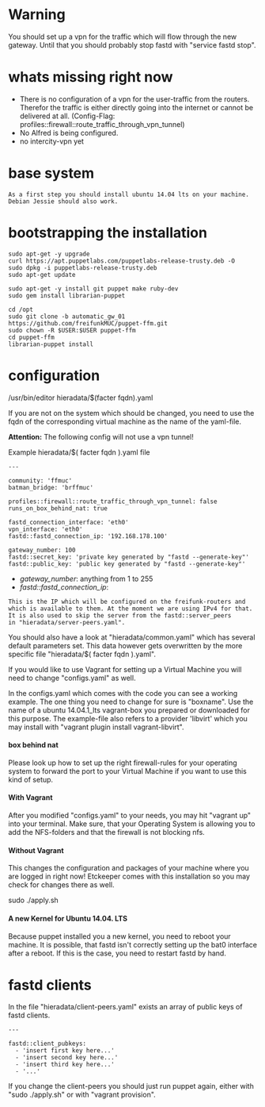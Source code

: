 
# Warning
You should set up a vpn for the traffic which will flow through the
new gateway.
Until that you should probably stop fastd with "service fastd stop".


# whats missing right now
- There is no configuration of a vpn for the user-traffic from the routers.
  Therefor the traffic is either directly going into the internet or cannot
  be delivered at all.
  (Config-Flag: profiles::firewall::route_traffic_through_vpn_tunnel)
- No Alfred is being configured.
- no intercity-vpn yet


# base system
```
As a first step you should install ubuntu 14.04 lts on your machine.
Debian Jessie should also work.
```


# bootstrapping the installation
```
sudo apt-get -y upgrade
curl https://apt.puppetlabs.com/puppetlabs-release-trusty.deb -O
sudo dpkg -i puppetlabs-release-trusty.deb
sudo apt-get update

sudo apt-get -y install git puppet make ruby-dev
sudo gem install librarian-puppet

cd /opt
sudo git clone -b automatic_gw_01 https://github.com/freifunkMUC/puppet-ffm.git
sudo chown -R $USER:$USER puppet-ffm
cd puppet-ffm
librarian-puppet install
```


# configuration
/usr/bin/editor hieradata/$(facter fqdn).yaml

If you are not on the system which should be changed, you need to
use the fqdn of the corresponding virtual machine as the name of
the yaml-file.

**Attention:** The following config will not use a vpn tunnel!

Example hieradata/$( facter fqdn ).yaml file
```
---

community: 'ffmuc'
batman_bridge: 'brffmuc'

profiles::firewall::route_traffic_through_vpn_tunnel: false
runs_on_box_behind_nat: true

fastd_connection_interface: 'eth0'
vpn_interface: 'eth0'
fastd::fastd_connection_ip: '192.168.178.100'

gateway_number: 100
fastd::secret_key: 'private key generated by "fastd --generate-key"'
fastd::public_key: 'public key generated by "fastd --generate-key"'

```

- *gateway_number*: anything from 1 to 255
- *fastd::fastd_connection_ip*:
```
This is the IP which will be configured on the freifunk-routers and
which is available to them. At the moment we are using IPv4 for that.
It is also used to skip the server from the fastd::server_peers
in "hieradata/server-peers.yaml".
```

You should also have a look at "hieradata/common.yaml" which has
several default parameters set. This data however gets overwritten
by the more specific file "hieradata/$( facter fqdn ).yaml".


If you would like to use Vagrant for setting up a Virtual Machine
you will need to change "configs.yaml" as well.

In the configs.yaml which comes with the code you can see a working
example. The one thing you need to change for sure is "boxname".
Use the name of a ubuntu 14.04.1_lts vagrant-box you prepared or
downloaded for this purpose.
The example-file also refers to a provider 'libvirt' which you may
install with "vagrant plugin install vagrant-libvirt".


#### box behind nat
Please look up how to set up the right firewall-rules for your operating
system to forward the port to your Virtual Machine if you want to use this
kind of setup.


#### With Vagrant
After you modified "configs.yaml" to your needs, you may hit "vagrant up"
into your terminal.
Make sure, that your Operating System is allowing you to add the NFS-folders
and that the firewall is not blocking nfs.


#### Without Vagrant
This changes the configuration and packages of your machine where you
are logged in right now!
Etckeeper comes with this installation so you may check for changes there as well.

sudo ./apply.sh


#### A new Kernel for Ubuntu 14.04. LTS
Because puppet installed you a new kernel, you need to reboot your machine.
It is possible, that fastd isn't correctly setting up the bat0 interface after
a reboot. If this is the case, you need to restart fastd by hand.


# fastd clients
In the file "hieradata/client-peers.yaml" exists an array of public keys of
fastd clients.
```
---

fastd::client_pubkeys:
  - 'insert first key here...'
  - 'insert second key here...'
  - 'insert third key here...'
  - '...'
```


If you change the client-peers you should just run puppet again, either with
"sudo ./apply.sh" or with "vagrant provision".




